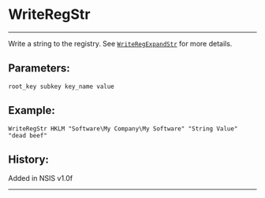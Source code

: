 # WriteRegStr

---

Write a string to the registry. See [`WriteRegExpandStr`][1] for more details.

## Parameters:

    root_key subkey key_name value

## Example:

	WriteRegStr HKLM "Software\My Company\My Software" "String Value" "dead beef"

## History:

Added in NSIS v1.0f

---

[1]: WriteRegExpandStr.markdown